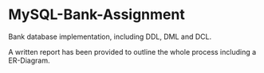 # MySQL-Bank-Assignment

Bank database implementation, including DDL, DML and DCL.

A written report has been provided to outline the whole process including a ER-Diagram.
